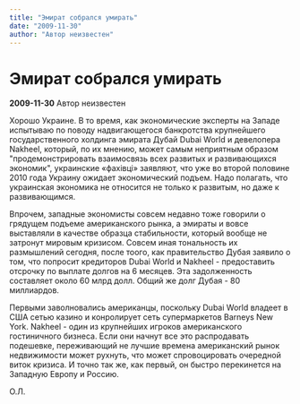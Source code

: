 ```yaml
---
title: "Эмират собрался умирать"
date: "2009-11-30"
author: "Автор неизвестен"
---
```


# Эмират собрался умирать

**2009-11-30** Автор неизвестен

Хорошо Украине. В то время, как экономические эксперты на Западе испытываю по поводу надвигающегося банкротства крупнейшего государственного холдинга эмирата Дубай Dubai World и девелопера Nakheel, который, по их мнению, может самым неприятным образом "продемонстрировать взаимосвязь всех развитых и развивающихся экономик", украинские «фахівці» заявляют, что уже во второй половине 2010 года Украину ожидает экономический подъем. Надо полагать, что украинская экономика не относится не только к развитым, но даже к развивающимся.

Впрочем, западные экономисты совсем недавно тоже говорили о грядущем подъеме американского рынка, а эмираты и вовсе выставляли в качестве образца стабильности, который вообще не затронут мировым кризисом. Совсем иная тональность их размышлений сегодня, после тоого, как правительство Дубая заявило о том, что попросит кредиторов Dubai World и Nakheel - предоставить отсрочку по выплате долгов на 6 месяцев. Эта задолженность составляет около 60 млрд долл. Общий же долг Дубая - 80 миллиардов.

Первыми заволновались американцы, поскольку Dubai World владеет в США сетью казино и конролирует сеть супермаркетов Barneys New York. Nakheel - один из крупнейших игроков американского гостиничного бизнеса. Если они начнут все это распродавать подешевке, переживающий не лучшие времена американский рынок недвижимости может рухнуть, что может спровоцировать очередной виток кризиса. И точно так же, как первый, он быстро перекинется на Западную Европу и Россию.

О.Л.